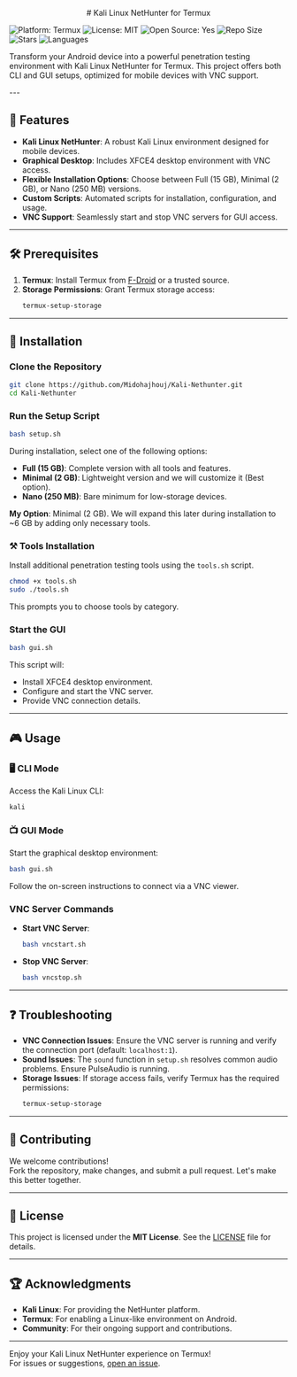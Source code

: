 
<p align="center"> # Kali Linux NetHunter for Termux

![Platform: Termux](https://img.shields.io/badge/Platform-Termux-a80505?style=flat-square&logo=termux)
![License: MIT](https://img.shields.io/badge/License-MIT-a80505?style=flat-square&logo=open-source)
![Open Source: Yes](https://img.shields.io/badge/Open%20Source-Yes-a80505?style=flat-square&logo=github)
![Repo Size](https://img.shields.io/github/repo-size/Midohajhouj/Kali-Nethunter?label=Size&color=a80505)
![Stars](https://img.shields.io/github/stars/Midohajhouj/Kali-Nethunter?style=flat&label=Stars&color=a80505)
![Languages](https://img.shields.io/github/languages/top/Midohajhouj/Kali-Nethunter?color=a80505)

Transform your Android device into a powerful penetration testing environment with Kali Linux NetHunter for Termux. This project offers both CLI and GUI setups, optimized for mobile devices with VNC support.
</p>
---

## 🌟 Features

- **Kali Linux NetHunter**: A robust Kali Linux environment designed for mobile devices.
- **Graphical Desktop**: Includes XFCE4 desktop environment with VNC access.
- **Flexible Installation Options**: Choose between Full (15 GB), Minimal (2 GB), or Nano (250 MB) versions.
- **Custom Scripts**: Automated scripts for installation, configuration, and usage.
- **VNC Support**: Seamlessly start and stop VNC servers for GUI access.

---

## 🛠 Prerequisites

1. **Termux**: Install Termux from [F-Droid](https://f-droid.org) or a trusted source.
2. **Storage Permissions**: Grant Termux storage access:
   ```bash
   termux-setup-storage
   ```

---

## 🚀 Installation

### Clone the Repository
```bash
git clone https://github.com/Midohajhouj/Kali-Nethunter.git
cd Kali-Nethunter
```

### Run the Setup Script
```bash
bash setup.sh
```
During installation, select one of the following options:
- **Full (15 GB)**: Complete version with all tools and features.
- **Minimal (2 GB)**: Lightweight version and we will customize it (Best option).  
- **Nano (250 MB)**: Bare minimum for low-storage devices.

**My Option**: Minimal (2 GB). We will expand this later during installation to ~6 GB by adding only necessary tools.

### ⚒️ Tools Installation

Install additional penetration testing tools using the `tools.sh` script.

```bash
chmod +x tools.sh
sudo ./tools.sh
```
This prompts you to choose tools by category.

### Start the GUI
```bash
bash gui.sh
```
This script will:
- Install XFCE4 desktop environment.
- Configure and start the VNC server.
- Provide VNC connection details.

---

## 🎮 Usage

### 🖥️ CLI Mode
Access the Kali Linux CLI:
```bash
kali
```

### 📺 GUI Mode
Start the graphical desktop environment:
```bash
bash gui.sh
```
Follow the on-screen instructions to connect via a VNC viewer.

### VNC Server Commands
- **Start VNC Server**:
  ```bash
  bash vncstart.sh
  ```
- **Stop VNC Server**:
  ```bash
  bash vncstop.sh
  ```

---

## ❓ Troubleshooting

- **VNC Connection Issues**: Ensure the VNC server is running and verify the connection port (default: `localhost:1`).
- **Sound Issues**: The `sound` function in `setup.sh` resolves common audio problems. Ensure PulseAudio is running.
- **Storage Issues**: If storage access fails, verify Termux has the required permissions:
  ```bash
  termux-setup-storage
  ```

---

## 🤝 Contributing

We welcome contributions!  
Fork the repository, make changes, and submit a pull request. Let's make this better together.

---

## 📜 License

This project is licensed under the **MIT License**. See the [LICENSE](LICENSE) file for details.

---

## 🏆 Acknowledgments

- **Kali Linux**: For providing the NetHunter platform.
- **Termux**: For enabling a Linux-like environment on Android.
- **Community**: For their ongoing support and contributions.

---

Enjoy your Kali Linux NetHunter experience on Termux!  
For issues or suggestions, [open an issue](https://github.com/your-repo/kali-nethunter-termux/issues).
